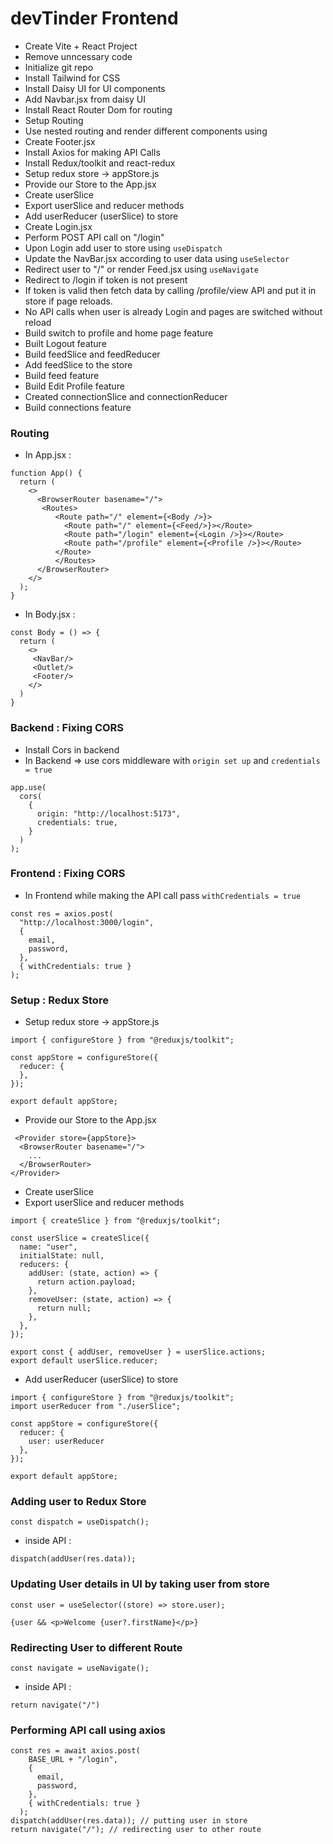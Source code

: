 # devTinder Frontend

- Create Vite + React Project
- Remove unncessary code
- Initialize git repo
- Install Tailwind for CSS
- Install Daisy UI for UI components
- Add Navbar.jsx from daisy UI
- Install React Router Dom for routing
- Setup Routing
- Use nested routing and render different components using <Outlet/>
- Create Footer.jsx
- Install Axios for making API Calls
- Install Redux/toolkit and react-redux
- Setup redux store -> appStore.js
- Provide our Store to the App.jsx
- Create userSlice
- Export userSlice and reducer methods
- Add userReducer (userSlice) to store
- Create Login.jsx
- Perform POST API call on "/login"
- Upon Login add user to store using `useDispatch`
- Update the NavBar.jsx according to user data using `useSelector`
- Redirect user to "/" or render Feed.jsx using `useNavigate`
- Redirect to /login if token is not present
- If token is valid then fetch data by calling /profile/view API and put it in store if page reloads.
- No API calls when user is already Login and pages are switched without reload
- Build switch to profile and home page feature
- Built Logout feature
- Build feedSlice and feedReducer
- Add feedSlice to the store
- Build feed feature
- Build Edit Profile feature
- Created connectionSlice and connectionReducer
- Build connections feature

### Routing 
- In App.jsx : 
```
function App() {
  return (
    <>
      <BrowserRouter basename="/">
       <Routes>
          <Route path="/" element={<Body />}>
            <Route path="/" element={<Feed/>}></Route>
            <Route path="/login" element={<Login />}></Route>
            <Route path="/profile" element={<Profile />}></Route>
          </Route>
          </Routes>
      </BrowserRouter>
    </>
  );
}
```
- In Body.jsx : 
```
const Body = () => {
  return (
    <>
     <NavBar/>
     <Outlet/> 
     <Footer/>
    </>
  )
}
```

### Backend : Fixing CORS
- Install Cors in backend
- In Backend => use cors middleware with `origin set up` and `credentials = true`

```
app.use(
  cors(
    {
      origin: "http://localhost:5173",
      credentials: true,
    }
  )
);
```
### Frontend : Fixing CORS
- In Frontend while making the API call pass `withCredentials = true`
```
const res = axios.post(
  "http://localhost:3000/login",
  {
    email,
    password,
  },
  { withCredentials: true }
);
```

### Setup : Redux Store
- Setup redux store -> appStore.js
```
import { configureStore } from "@reduxjs/toolkit";

const appStore = configureStore({
  reducer: {
  },
});

export default appStore; 
```
- Provide our Store to the App.jsx
```
 <Provider store={appStore}>
  <BrowserRouter basename="/">
    ...
  </BrowserRouter>
</Provider>
```
- Create userSlice
- Export userSlice and reducer methods
```
import { createSlice } from "@reduxjs/toolkit";

const userSlice = createSlice({
  name: "user",
  initialState: null,
  reducers: {
    addUser: (state, action) => {
      return action.payload;
    },
    removeUser: (state, action) => {
      return null;
    },
  },
});

export const { addUser, removeUser } = userSlice.actions;
export default userSlice.reducer;
```
- Add userReducer (userSlice) to store
```
import { configureStore } from "@reduxjs/toolkit";
import userReducer from "./userSlice";

const appStore = configureStore({
  reducer: {
    user: userReducer
  },
});

export default appStore; 
```

### Adding user to Redux Store
```
const dispatch = useDispatch();
```
- inside API :
```
dispatch(addUser(res.data));
```

### Updating User details in UI by taking user from store
```
const user = useSelector((store) => store.user);

{user && <p>Welcome {user?.firstName}</p>}
```

### Redirecting User to different Route 
```
const navigate = useNavigate();
```
- inside API :
```
return navigate("/")
```

### Performing API call using axios
```
const res = await axios.post(
    BASE_URL + "/login",
    {
      email,
      password,
    },
    { withCredentials: true }
  );
dispatch(addUser(res.data)); // putting user in store
return navigate("/"); // redirecting user to other route
```

